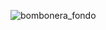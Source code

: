 ![bombonera_fondo](https://github.com/user-attachments/assets/5d4e855a-c56e-4968-883b-a3edbc185a19)
